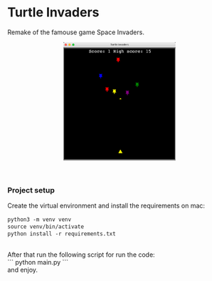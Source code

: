 # Turtle Invaders

Remake of the famouse game Space Invaders.
<br/>
<p align="center">
<img src="images/turtle_invaders.png" width="50%" height="50%"  />
 </p>
<br/> 
<h3> Project setup </h3>
 
Create the virtual environment and install the requirements on mac:
<br/>
```
python3 -m venv venv
source venv/bin/activate
python install -r requirements.txt
```
<br/>
After that run the following script for run the code:
<br/>
```
python main.py
```
<br/>
and enjoy.
